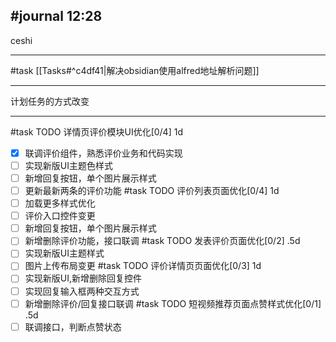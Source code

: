 ## #journal 12:28
ceshi 

---

#task [[Tasks#^c4df41|解决obsidian使用alfred地址解析问题]]

---

计划任务的方式改变

---
#task TODO 详情页评价模块UI优化[0/4] 1d
- [x] 联调评价组件，熟悉评价业务和代码实现
- [ ] 实现新版UI主题色样式
- [ ] 新增回复按钮，单个图片展示样式
- [ ] 更新最新两条的评价功能
#task TODO 评价列表页面优化[0/4] 1d
- [ ] 加载更多样式优化
- [ ] 评价入口控件变更
- [ ] 新增回复按钮，单个图片展示样式
- [ ] 新增删除评价功能，接口联调
#task TODO 发表评价页面优化[0/2] .5d
- [ ] 实现新版UI主题样式
- [ ] 图片上传布局变更
#task TODO 评价详情页页面优化[0/3] 1d
- [ ] 实现新版UI,新增删除回复控件
- [ ] 实现回复输入框两种交互方式
- [ ] 新增删除评价/回复接口联调
#task TODO 短视频推荐页面点赞样式优化[0/1] .5d
- [ ] 联调接口，判断点赞状态
